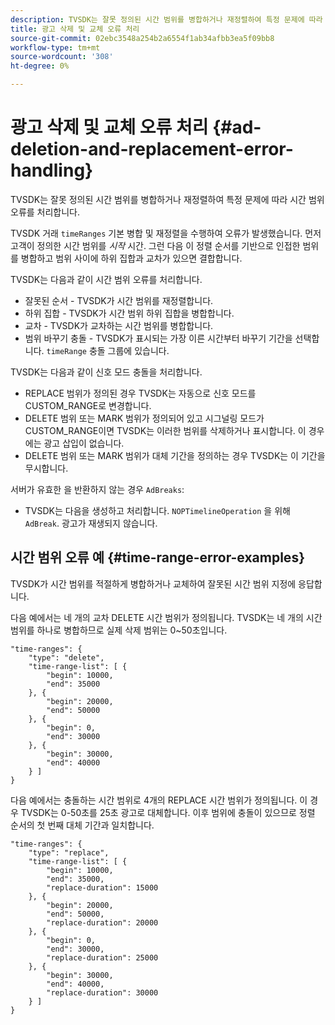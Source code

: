 ```yaml
---
description: TVSDK는 잘못 정의된 시간 범위를 병합하거나 재정렬하여 특정 문제에 따라 시간 범위 오류를 처리합니다.
title: 광고 삭제 및 교체 오류 처리
source-git-commit: 02ebc3548a254b2a6554f1ab34afbb3ea5f09bb8
workflow-type: tm+mt
source-wordcount: '308'
ht-degree: 0%

---
```


# 광고 삭제 및 교체 오류 처리 {#ad-deletion-and-replacement-error-handling}

TVSDK는 잘못 정의된 시간 범위를 병합하거나 재정렬하여 특정 문제에 따라 시간 범위 오류를 처리합니다.

TVSDK 거래 `timeRanges` 기본 병합 및 재정렬을 수행하여 오류가 발생했습니다. 먼저 고객이 정의한 시간 범위를 *시작* 시간. 그런 다음 이 정렬 순서를 기반으로 인접한 범위를 병합하고 범위 사이에 하위 집합과 교차가 있으면 결합합니다.

TVSDK는 다음과 같이 시간 범위 오류를 처리합니다.

* 잘못된 순서 - TVSDK가 시간 범위를 재정렬합니다.
* 하위 집합 - TVSDK가 시간 범위 하위 집합을 병합합니다.
* 교차 - TVSDK가 교차하는 시간 범위를 병합합니다.
* 범위 바꾸기 충돌 - TVSDK가 표시되는 가장 이른 시간부터 바꾸기 기간을 선택합니다. `timeRange` 충돌 그룹에 있습니다.

TVSDK는 다음과 같이 신호 모드 충돌을 처리합니다.

* REPLACE 범위가 정의된 경우 TVSDK는 자동으로 신호 모드를 CUSTOM_RANGE로 변경합니다.
* DELETE 범위 또는 MARK 범위가 정의되어 있고 시그널링 모드가 CUSTOM_RANGE이면 TVSDK는 이러한 범위를 삭제하거나 표시합니다. 이 경우에는 광고 삽입이 없습니다.
* DELETE 범위 또는 MARK 범위가 대체 기간을 정의하는 경우 TVSDK는 이 기간을 무시합니다.

서버가 유효한 을 반환하지 않는 경우 `AdBreaks`:

* TVSDK는 다음을 생성하고 처리합니다. `NOPTimelineOperation` 을 위해 `AdBreak`. 광고가 재생되지 않습니다.

## 시간 범위 오류 예 {#time-range-error-examples}

TVSDK가 시간 범위를 적절하게 병합하거나 교체하여 잘못된 시간 범위 지정에 응답합니다.

다음 예에서는 네 개의 교차 DELETE 시간 범위가 정의됩니다. TVSDK는 네 개의 시간 범위를 하나로 병합하므로 실제 삭제 범위는 0~50초입니다.

```
"time-ranges": {
    "type": "delete",
    "time-range-list": [ {
        "begin": 10000,
        "end": 35000
    }, {
        "begin": 20000,
        "end": 50000
    }, {
        "begin": 0,
        "end": 30000
    }, {
        "begin": 30000,
        "end": 40000
    } ]
}
```

다음 예에서는 충돌하는 시간 범위로 4개의 REPLACE 시간 범위가 정의됩니다. 이 경우 TVSDK는 0-50초를 25초 광고로 대체합니다. 이후 범위에 충돌이 있으므로 정렬 순서의 첫 번째 대체 기간과 일치합니다.

```
"time-ranges": {
    "type": "replace",
    "time-range-list": [ {
        "begin": 10000,
        "end": 35000,
        "replace-duration": 15000
    }, {
        "begin": 20000,
        "end": 50000,
        "replace-duration": 20000
    }, {
        "begin": 0,
        "end": 30000,
        "replace-duration": 25000
    }, {
        "begin": 30000,
        "end": 40000,
        "replace-duration": 30000
    } ]
}
```
